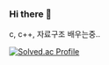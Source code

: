### Hi there 👋
<p>c, c++, 자료구조 배우는중..</p>

[![Solved.ac Profile](http://mazassumnida.wtf/api/v2/generate_badge?boj=s9430939)](https://solved.ac/s9430939/)
<!--
**Jminu/Jminu** is a ✨ _special_ ✨ repository because its `README.md` (this file) appears on your GitHub profile.

Here are some ideas to get you started:

- 🔭 I’m currently working on ...
- 🌱 I’m currently learning ...C - data structure
- 👯 I’m looking to collaborate on ...
- 🤔 I’m looking for help with ...
- 💬 Ask me about ...
- 📫 How to reach me: ...
- 😄 Pronouns: ...
- ⚡ Fun fact: ...
-->
